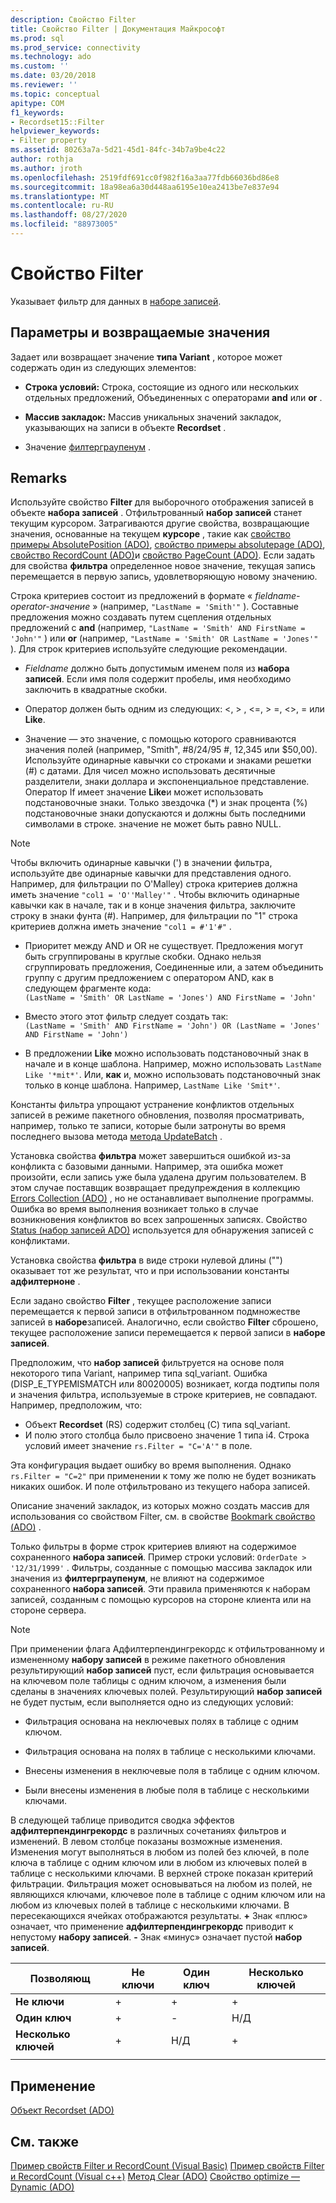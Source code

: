 ```yaml
---
description: Свойство Filter
title: Свойство Filter | Документация Майкрософт
ms.prod: sql
ms.prod_service: connectivity
ms.technology: ado
ms.custom: ''
ms.date: 03/20/2018
ms.reviewer: ''
ms.topic: conceptual
apitype: COM
f1_keywords:
- Recordset15::Filter
helpviewer_keywords:
- Filter property
ms.assetid: 80263a7a-5d21-45d1-84fc-34b7a9be4c22
author: rothja
ms.author: jroth
ms.openlocfilehash: 2519fdf691cc0f982f16a3aa77fdb66036bd86e8
ms.sourcegitcommit: 18a98ea6a30d448aa6195e10ea2413be7e837e94
ms.translationtype: MT
ms.contentlocale: ru-RU
ms.lasthandoff: 08/27/2020
ms.locfileid: "88973005"
---
```

# <a name="filter-property"></a>Свойство Filter
Указывает фильтр для данных в [наборе записей](./recordset-object-ado.md).  
  
## <a name="settings-and-return-values"></a>Параметры и возвращаемые значения

Задает или возвращает значение **типа Variant** , которое может содержать один из следующих элементов:  
  
-   **Строка условий:** Строка, состоящие из одного или нескольких отдельных предложений, Объединенных с операторами **and** или **or** .  
  
-   **Массив закладок:** Массив уникальных значений закладок, указывающих на записи в объекте **Recordset** .  
  
-   Значение [филтерграупенум](./filtergroupenum.md) .  
  
## <a name="remarks"></a>Remarks

Используйте свойство **Filter** для выборочного отображения записей в объекте **набора записей** . Отфильтрованный **набор записей** станет текущим курсором. Затрагиваются другие свойства, возвращающие значения, основанные на текущем **курсоре** , такие как [свойство примеры AbsolutePosition (ADO)](./absoluteposition-property-ado.md), [свойство примеры absolutepage (ADO)](./absolutepage-property-ado.md), [свойство RecordCount (ADO)](./recordcount-property-ado.md)и [свойство PageCount (ADO)](./pagecount-property-ado.md). Если задать для свойства **фильтра** определенное новое значение, текущая запись перемещается в первую запись, удовлетворяющую новому значению.
  
Строка критериев состоит из предложений в формате « *fieldname-operator-значение* » (например, `"LastName = 'Smith'"` ). Составные предложения можно создавать путем сцепления отдельных предложений с **and** (например, `"LastName = 'Smith' AND FirstName = 'John'"` ) или **or** (например, `"LastName = 'Smith' OR LastName = 'Jones'"` ). Для строк критериев используйте следующие рекомендации.

-   *Fieldname* должно быть допустимым именем поля из **набора записей**. Если имя поля содержит пробелы, имя необходимо заключить в квадратные скобки.  
  
-   Оператор должен быть одним из следующих: \<, > , \<=, > =,  <>, = или **Like**.  
  
-   Значение — это значение, с помощью которого сравниваются значения полей (например, "Smith", #8/24/95 #, 12,345 или $50,00). Используйте одинарные кавычки со строками и знаками решетки (#) с датами. Для чисел можно использовать десятичные разделители, знаки доллара и экспоненциальное представление. Оператор If имеет значение **Like**и может использовать подстановочные знаки. Только звездочка (*) и знак процента (%) подстановочные знаки допускаются и должны быть последними символами в строке. значение не может быть равно NULL.  
  
> [!NOTE]
>  Чтобы включить одинарные кавычки (') в значении фильтра, используйте две одинарные кавычки для представления одного. Например, для фильтрации по O'Malley) строка критериев должна иметь значение `"col1 = 'O''Malley'"` . Чтобы включить одинарные кавычки как в начале, так и в конце значения фильтра, заключите строку в знаки фунта (#). Например, для фильтрации по "1" строка критериев должна иметь значение `"col1 = #'1'#"` .  
  
-   Приоритет между AND и OR не существует. Предложения могут быть сгруппированы в круглые скобки. Однако нельзя сгруппировать предложения, Соединенные или, а затем объединить группу с другим предложением с оператором AND, как в следующем фрагменте кода:  
 `(LastName = 'Smith' OR LastName = 'Jones') AND FirstName = 'John'`  
  
-   Вместо этого этот фильтр следует создать так:  
 `(LastName = 'Smith' AND FirstName = 'John') OR (LastName = 'Jones' AND FirstName = 'John')`  
  
-   В предложении **Like** можно использовать подстановочный знак в начале и в конце шаблона. Например, можно использовать `LastName Like '*mit*'`. Или, **как** и, можно использовать подстановочный знак только в конце шаблона. Например, `LastName Like 'Smit*'`.  
  
 Константы фильтра упрощают устранение конфликтов отдельных записей в режиме пакетного обновления, позволяя просматривать, например, только те записи, которые были затронуты во время последнего вызова метода [метода UpdateBatch](./updatebatch-method.md) .  
  
Установка свойства **фильтра** может завершиться ошибкой из-за конфликта с базовыми данными. Например, эта ошибка может произойти, если запись уже была удалена другим пользователем. В этом случае поставщик возвращает предупреждения в коллекцию [Errors Collection (ADO)](./errors-collection-ado.md) , но не останавливает выполнение программы. Ошибка во время выполнения возникает только в случае возникновения конфликтов во всех запрошенных записях. Свойство [Status (набор записей ADO)](./status-property-ado-recordset.md) используется для обнаружения записей с конфликтами.  
  
Установка свойства **фильтра** в виде строки нулевой длины ("") оказывает тот же результат, что и при использовании константы **адфилтерноне** .
  
Если задано свойство **Filter** , текущее расположение записи перемещается к первой записи в отфильтрованном подмножестве записей в **наборе**записей. Аналогично, если свойство **Filter** сброшено, текущее расположение записи перемещается к первой записи в **наборе записей**.

Предположим, что **набор записей** фильтруется на основе поля некоторого типа Variant, например типа sql_variant. Ошибка (DISP_E_TYPEMISMATCH или 80020005) возникает, когда подтипы поля и значения фильтра, используемые в строке критериев, не совпадают. Например, предположим, что:

- Объект **Recordset** (RS) содержит столбец (C) типа sql_variant.
- И полю этого столбца было присвоено значение 1 типа i4. Строка условий имеет значение `rs.Filter = "C='A'"` в поле.

Эта конфигурация выдает ошибку во время выполнения. Однако `rs.Filter = "C=2"` при применении к тому же полю не будет возникать никаких ошибок. И поле отфильтровано из текущего набора записей.

Описание значений закладок, из которых можно создать массив для использования со свойством Filter, см. в свойстве [Bookmark свойство (ADO)](./bookmark-property-ado.md) .

Только фильтры в форме строк критериев влияют на содержимое сохраненного **набора записей**. Пример строки условий: `OrderDate > '12/31/1999'` . Фильтры, созданные с помощью массива закладок или значения из **филтерграупенум**, не влияют на содержимое сохраненного **набора записей**. Эти правила применяются к наборам записей, созданным с помощью курсоров на стороне клиента или на стороне сервера.
  
> [!NOTE]
>  При применении флага Адфилтерпендингрекордс к отфильтрованному и измененному **набору записей** в режиме пакетного обновления результирующий **набор записей** пуст, если фильтрация основывается на ключевом поле таблицы с одним ключом, а изменения были сделаны в значениях ключевых полей. Результирующий **набор записей** не будет пустым, если выполняется одно из следующих условий:  
  
-   Фильтрация основана на неключевых полях в таблице с одним ключом.  
  
-   Фильтрация основана на полях в таблице с несколькими ключами.  
  
-   Внесены изменения в неключевые поля в таблице с одним ключом.  
  
-   Были внесены изменения в любые поля в таблице с несколькими ключами.  
  
В следующей таблице приводится сводка эффектов **адфилтерпендингрекордс** в различных сочетаниях фильтров и изменений. В левом столбце показаны возможные изменения. Изменения могут выполняться в любом из полей без ключей, в поле ключа в таблице с одним ключом или в любом из ключевых полей в таблице с несколькими ключами. В верхней строке показан критерий фильтрации. Фильтрация может основываться на любом из полей, не являющихся ключами, ключевое поле в таблице с одним ключом или на любом из ключевых полей в таблице с несколькими ключами. В пересекающихся ячейках отображаются результаты. **+** Знак «плюс» означает, что применение **адфилтерпендингрекордс** приводит к непустому **набору записей**. **-** Знак «минус» означает пустой **набор записей**.  
  
|Позволяющ|Не ключи|Один ключ|Несколько ключей|
|-|--------------|----------------|-------------------|
|**Не ключи**|+|+|+|
|**Один ключ**|+|-|Н/Д|
|**Несколько ключей**|+|Н/Д|+|
|||||
  
## <a name="applies-to"></a>Применение

[Объект Recordset (ADO)](./recordset-object-ado.md)  
  
## <a name="see-also"></a>См. также

[Пример свойств Filter и RecordCount (Visual Basic)](./filter-and-recordcount-properties-example-vb.md) 
 [Пример свойств Filter и RecordCount (Visual c++)](./filter-and-recordcount-properties-example-vc.md) 
 [Метод Clear (ADO)](./clear-method-ado.md) 
 [Свойство optimize — Dynamic (ADO)](./optimize-property-dynamic-ado.md)